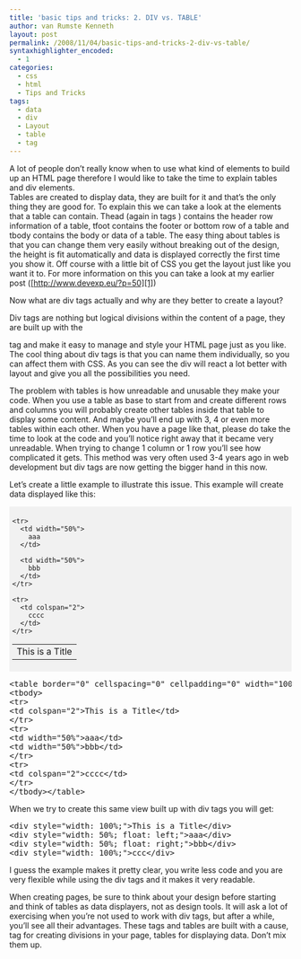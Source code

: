 ```yaml
---
title: 'basic tips and tricks: 2. DIV vs. TABLE'
author: van Rumste Kenneth
layout: post
permalink: /2008/11/04/basic-tips-and-tricks-2-div-vs-table/
syntaxhighlighter_encoded:
  - 1
categories:
  - css
  - html
  - Tips and Tricks
tags:
  - data
  - div
  - Layout
  - table
  - tag
---
```

A lot of people don&#8217;t really know when to use what kind of elements to build up an HTML page therefore I would like to take the time to explain tables and div elements.  
Tables are created to display data, they are built for it and that&#8217;s the only thing they are good for. To explain this we can take a look at the elements that a table can contain. Thead (again in tags <thead></thead>) contains the header row information of a table, tfoot contains the footer or bottom row of a table and tbody contains the body or data of a table. The easy thing about tables is that you can change them very easily without breaking out of the design, the height is fit automatically and data is displayed correctly the first time you show it. Off course with a little bit of CSS you get the layout just like you want it to. For more information on this you can take a look at my earlier post ([http://www.devexp.eu/?p=50][1])

Now what are div tags actually and why are they better to create a layout?

Div tags are nothing but logical divisions within the content of a page, they are built up with the <div> tag and make it easy to manage and style your HTML page just as you like. The cool thing about div tags is that you can name them individually, so you can affect them with CSS. As you can see the div will react a lot better with layout and give you all the possibilities you need.

The problem with tables is how unreadable and unusable they make your code. When you use a table as base to start from and create different rows and columns you will probably create other tables inside that table to display some content. And maybe you&#8217;ll end up with 3, 4 or even more tables within each other. When you have a page like that, please do take the time to look at the code and you&#8217;ll notice right away that it became very unreadable. When trying to change 1 column or 1 row you&#8217;ll see how complicated it gets. This method was very often used 3-4 years ago in web development but div tags are now getting the bigger hand in this now.

Let&#8217;s create a little example to illustrate this issue. This example will create data displayed like this:

<div style="padding: 5px; background-color: #f1f1f1; width: auto;">
  <table border="0" cellspacing="0" cellpadding="0" width="100%">
    <tr>
      <td colspan="2">
        This is a Title
      </td>
    </tr>
    
    <tr>
      <td width="50%">
        aaa
      </td>
      
      <td width="50%">
        bbb
      </td>
    </tr>
    
    <tr>
      <td colspan="2">
        cccc
      </td>
    </tr>
  </table>
</div>

<pre class="brush: xml; title: ; notranslate" title="">&lt;table border="0" cellspacing="0" cellpadding="0" width="100%"&gt;
&lt;tbody&gt;
&lt;tr&gt;
&lt;td colspan="2"&gt;This is a Title&lt;/td&gt;
&lt;/tr&gt;
&lt;tr&gt;
&lt;td width="50%"&gt;aaa&lt;/td&gt;
&lt;td width="50%"&gt;bbb&lt;/td&gt;
&lt;/tr&gt;
&lt;tr&gt;
&lt;td colspan="2"&gt;cccc&lt;/td&gt;
&lt;/tr&gt;
&lt;/tbody&gt;&lt;/table&gt;
</pre>

When we try to create this same view built up with div tags you will get:

<pre class="brush: xml; title: ; notranslate" title="">&lt;div style="width: 100%;"&gt;This is a Title&lt;/div&gt;
&lt;div style="width: 50%; float: left;"&gt;aaa&lt;/div&gt;
&lt;div style="width: 50%; float: right;"&gt;bbb&lt;/div&gt;
&lt;div style="width: 100%;"&gt;ccc&lt;/div&gt;
</pre>

I guess the example makes it pretty clear, you write less code and you are very flexible while using the div tags and it makes it very readable.

When creating pages, be sure to think about your design before starting and think of tables as data displayers, not as design tools. It will ask a lot of exercising when you&#8217;re not used to work with div tags, but after a while, you&#8217;ll see all their advantages. These tags and tables are built with a cause, tag for creating divisions in your page, tables for displaying data. Don&#8217;t mix them up.

 [1]: ../../../../../?p=50